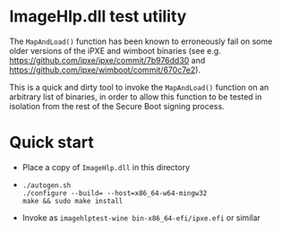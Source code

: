 # ImageHlp.dll test utility

The `MapAndLoad()` function has been known to erroneously fail on some
older versions of the iPXE and wimboot binaries (see
e.g. https://github.com/ipxe/ipxe/commit/7b976dd30 and
https://github.com/ipxe/wimboot/commit/670c7e2).

This is a quick and dirty tool to invoke the `MapAndLoad()` function
on an arbitrary list of binaries, in order to allow this function to
be tested in isolation from the rest of the Secure Boot signing
process.

# Quick start

- Place a copy of `ImageHlp.dll` in this directory

- ```
  ./autogen.sh
  ./configure --build= --host=x86_64-w64-mingw32
  make && sudo make install
  ```

- Invoke as `imagehlptest-wine bin-x86_64-efi/ipxe.efi` or similar
